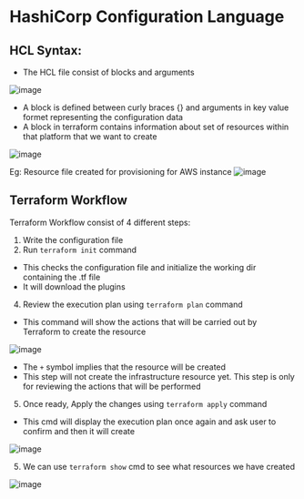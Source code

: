 # HashiCorp Configuration Language

## HCL Syntax:
- The HCL file consist of blocks and arguments

![image](https://github.com/itsarkcodes/terraform/assets/87442305/c0e4c48d-deec-44f4-8941-70f76dc4f805)

- A block is defined between curly braces {} and arguments in key value formet representing the configuration data
- A block in terraform contains information about set of resources within that platform that we want to create

![image](https://github.com/itsarkcodes/terraform/assets/87442305/14f87ee5-661f-4a8a-a22f-919f083bd815)

Eg: Resource file created for provisioning for AWS instance
![image](https://github.com/itsarkcodes/terraform/assets/87442305/945a3349-e2e7-4fa3-acfb-f53ac1ee8929)

## Terraform Workflow
Terraform Workflow consist of 4 different steps:
1. Write the configuration file
2. Run `terraform init` command
- This checks the configuration file and initialize the working dir containing the .tf file
- It will download the plugins
4. Review the execution plan using `terraform plan` command
- This command will show the actions that will be carried out by Terraform to create the resource

![image](https://github.com/itsarkcodes/terraform/assets/87442305/b5aeb55d-4f2c-4ffc-aa61-82ea8d319a01)

- The `+` symbol implies that the resource will be created
- This step will not create the infrastructure resource yet. This step is only for reviewing the actions that will be performed
5. Once ready, Apply the changes using `terraform apply` command
- This cmd will display the execution plan once again and ask user to confirm and then it will create

![image](https://github.com/itsarkcodes/terraform/assets/87442305/f2fffee2-e3e6-4fcd-a42b-0d6784f00248)

5. We can use `terraform show` cmd to see what resources we have created

![image](https://github.com/itsarkcodes/terraform/assets/87442305/e967e115-9a0b-4453-a279-2200b40e727c)



